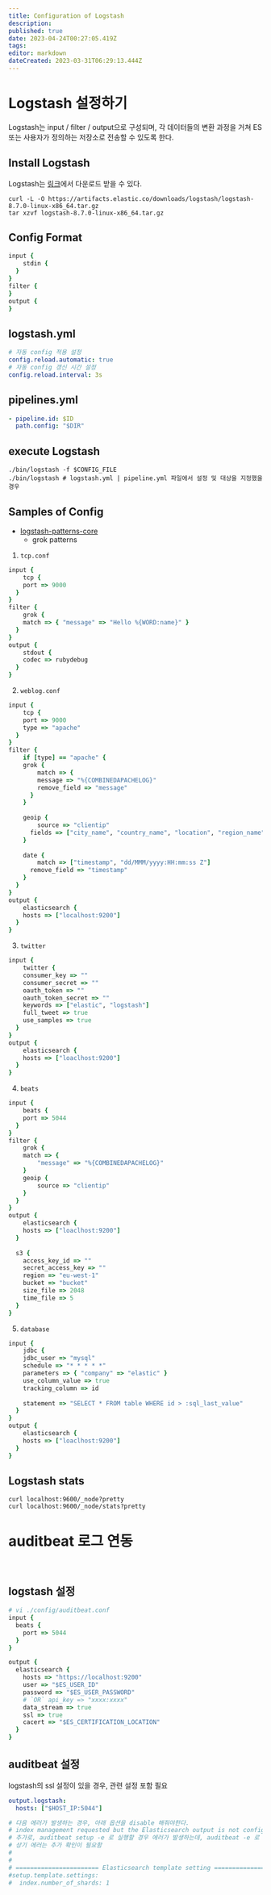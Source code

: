 ```yaml
---
title: Configuration of Logstash
description: 
published: true
date: 2023-04-24T00:27:05.419Z
tags: 
editor: markdown
dateCreated: 2023-03-31T06:29:13.444Z
---
```


# Logstash 설정하기
Logstash는 input / filter / output으로 구성되며, 각 데이터들의 변환 과정을 거쳐 ES 또는 사용자가 정의하는 저장소로 전송할 수 있도록 한다.

## Install Logstash
Logstash는 [링크](https://www.elastic.co/kr/downloads/logstash)에서 다운로드 받을 수 있다.
```shell
curl -L -O https://artifacts.elastic.co/downloads/logstash/logstash-8.7.0-linux-x86_64.tar.gz
tar xzvf logstash-8.7.0-linux-x86_64.tar.gz
```

## Config Format
```ruby
input {
	stdin {
  }
}
filter {
}
output {
}
```

## logstash.yml
```yml
# 자동 config 적용 설정
config.reload.automatic: true
# 자동 config 갱신 시간 설정
config.reload.interval: 3s
```

## pipelines.yml
```yml
- pipeline.id: $ID
  path.config: "$DIR"
```

## execute Logstash
```shell
./bin/logstash -f $CONFIG_FILE
./bin/logstash # logstash.yml | pipeline.yml 파일에서 설정 및 대상을 지정했을 경우
```

## Samples of Config
- [logstash-patterns-core](https://github.com/logstash-plugins/logstash-patterns-core)
  - grok patterns

1. `tcp.conf`
```ruby
input {
	tcp {
  	port => 9000
  }
}
filter {
	grok {
  	match => { "message" => "Hello %{WORD:name}" }
  }
}
output {
	stdout {
  	codec => rubydebug
  }
}
```

2. `weblog.conf`
```ruby
input {
	tcp {
  	port => 9000
    type => "apache"
  }
}
filter {
	if [type] == "apache" {
  	grok {
    	match => {
      	message => "%{COMBINEDAPACHELOG}"
        remove_field => "message"
      }
    }
    
    geoip {
    	source => "clientip"
      fields => ["city_name", "country_name", "location", "region_name"]
    }
    
    date {
    	match => ["timestamp", "dd/MMM/yyyy:HH:mm:ss Z"]
      remove_field => "timestamp"
    }
  }
}
output {
	elasticsearch {
  	hosts => ["localhost:9200"]
  }
}
```


3. `twitter`
```ruby
input {
	twitter {
  	consumer_key => ""
    consumer_secret => ""
    oauth_token => ""
    oauth_token_secret => ""
    keywords => ["elastic", "logstash"]
    full_tweet => true
    use_samples => true
  }
}
output {
	elasticsearch {
  	hosts => ["loaclhost:9200"]
  }
}
```

4. `beats`
```ruby
input {
	beats {
  	port => 5044
  }
}
filter {
	grok {
  	match => {
    	"message" => "%{COMBINEDAPACHELOG}"
    }
    geoip {
    	source => "clientip"
    }
  }
}
output {
	elasticsearch {
  	hosts => ["loaclhost:9200"]
  }
  
  s3 {
  	access_key_id => ""
    secret_access_key => ""
    region => "eu-west-1"
    bucket => "bucket"
    size_file => 2048
    time_file => 5
  }
}
```

5. `database`
```ruby
input {
	jdbc {
  	jdbc_user => "mysql"
    schedule => "* * * * *"
    parameters => { "company" => "elastic" }
    use_column_value => true
    tracking_column => id
    
    statement => "SELECT * FROM table WHERE id > :sql_last_value"
  }
}
output {
	elasticsearch {
  	hosts => ["loaclhost:9200"]
  }
}
```


## Logstash stats
```shell
curl localhost:9600/_node?pretty
curl localhost:9600/_node/stats?pretty
```


# auditbeat 로그 연동

<br>

## logstash 설정

```ruby
# vi ./config/auditbeat.conf
input {
  beats {
    port => 5044
  }
}

output {
  elasticsearch {
    hosts => "https://localhost:9200"
    user => "$ES_USER_ID"
    password => "$ES_USER_PASSWORD"
    # `OR` api_key => "xxxx:xxxx"
    data_stream => true
    ssl => true
    cacert => "$ES_CERTIFICATION_LOCATION"
  }
}
```

## auditbeat 설정
logstash의 ssl 설정이 있을 경우, 관련 설정 포함 필요
```yml
output.logstash:
  hosts: ["$HOST_IP:5044"]
```

```yml
# 다음 에러가 발생하는 경우, 아래 옵션을 disable 해줘야한다.
# index management requested but the Elasticsearch output is not configured/enabled 
# 추가로, auditbeat setup -e 로 실행할 경우 에러가 발생하는데, auditbeat -e 로 실행하면 정상적으로 스트림이 이동한다.
# 상기 에러는 추가 확인이 필요함
#
#
# ======================= Elasticsearch template setting =======================
#setup.template.settings:
#  index.number_of_shards: 1
```
